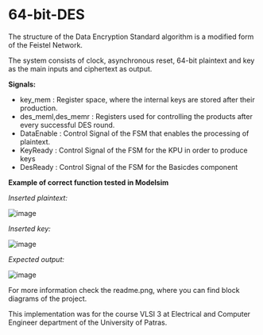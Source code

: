 # 64-bit-DES

The structure of the Data Encryption Standard algorithm is a modified form of the Feistel Network.

The system consists of clock, asynchronous reset, 64-bit plaintext and key as the main inputs and ciphertext as output.

**Signals:**

- key_mem : Register space, where the internal keys are stored after their production.
- des_meml,des_memr : Registers used for controlling the products after every successful DES round.
- DataEnable : Control Signal of the FSM that enables the processing of plaintext.
- KeyReady : Control Signal of the FSM for the KPU in order to produce keys
- DesReady : Control Signal of the FSM for the Basicdes component

**Example of correct function tested in Modelsim**

_Inserted plaintext:_

![image](https://user-images.githubusercontent.com/89205152/130221203-2705b2f7-6538-4817-adb0-47f218e2ffe6.png)

_Inserted key:_

![image](https://user-images.githubusercontent.com/89205152/130221193-88b16e26-bcd8-4ca8-8356-a5ad86188684.png)

_Expected output:_

![image](https://user-images.githubusercontent.com/89205152/130221081-b3911ea5-e069-4872-a101-faffb1b3cd20.png)



For more information check the readme.png, where you can find block diagrams of the project.

This implementation was for the course VLSI 3 at Electrical and Computer Engineer department of the University of Patras.
